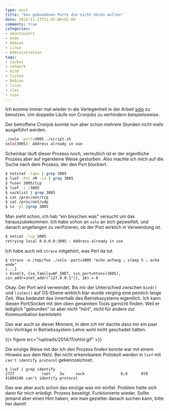 ```yaml
---
type: post
title: "Von gebundenen Ports die nicht hören wollen"
date: 2014-11-27T21:45:00+02:00
comments: true
categories:
- ubuntuusers
- osbn
- Debian
- Linux
- Administration
tags:
- socket
- network
- bind
- listen
- Debian
- linux
- sles
- suse
---
```


Ich komme immer mal wieder in die Verlegenheit in der Arbeit
[solo](http://timkay.com/solo/solo) zu benutzen.
Um doppelte Läufe von Cronjobs zu verhindern beispielsweise.

Der betroffene Cronjob konnte nun aber schon mehrere Stunden nicht mehr
ausgeführt werden.

``` bash
./solo -port=3005 ./script.sh
solo(3005): Address already in use
```

Scheinbar läuft dieser Prozess noch, vermutlich ist er der eigentliche
Prozess aber auf irgendeine Weise gestorben.  Also machte ich mich auf die
Suche nach dem Prozess, der den Port blockiert.

``` bash
$ netstat -tapn | grep 3005
$ lsof -Pnl +M -i4 | grep 3005
$ fuser 3005/tcp
$ lsof -i :3005
$ socklist | grep 3005
$ cat /proc/net/tcp
$ cat /proc/net/udp
$ ss -pl |grep 3005
```

Man sieht schon, ich hab "ein bisschen was" versucht um das herauszubekommen.
Ich habe schon an `solo` an sich gezweifelt, und danach angefangen zu
verifizieren, ob der Port wirklich in Verwendung ist.

``` bash
$ netcat -lvp 3005
retrying local 0.0.0.0:3005 : Address already in use
```

Ich habe auch mit `strace` mitgehört, was Perl da tut.

```
$ strace -o /tmp/foo ./solo -port=3005 "echo anfang ; sleep 5 ; echo ende"
[...]
> bind(3, {sa_family=AF_INET, sin_port=htons(3005), sin_addr=inet_addr("127.0.0.1")}, 16) = 0
```

Okay. Der Port wird verwendet. Bis mir der Unterschied zwischen `bind()`
und `listen()` auf OS-Ebene wirklich klar wurde verging eine peinlich lange
Zeit. Was bedeutet das innerhalb des Betriebssystems eigentlich. Ich kann
diesen Port/Socket mit den oben genannten Tools garnicht finden. Weil er
lediglich "gebunden" ist aber nicht "hört", nicht für andere zur
Kommunikation bereitsteht.

Das war auch so dieser Moment, in dem ich mir dachte dass mir ein paar
Uni-Vorträge in Betriebssystem-Lehre wohl nicht geschadet hätten.

{{< figure src="/uploads/2014/11/ohlol.gif" >}}

Die einzige Weise mit der ich den Prozess finden konnte war mit einem Hinweis
aus dem Netz. Bei nicht erkennbarem Protokoll werden in `lsof` mit `can't
identify protocol` gekennzeichnet.

```
$ lsof | grep identify
2727            root    3u     sock                0,6      0t0   41804186 can't identify protocol
```

Das war aber auch schon das einzige was mir einfiel. Problem hatte sich dann für
mich erledigt. Prozess beseitigt. Funktionierte wieder.
Sollte jemand aber einen Hint haben, wie man gezielter danach
suchen kann, bitte her damit!
